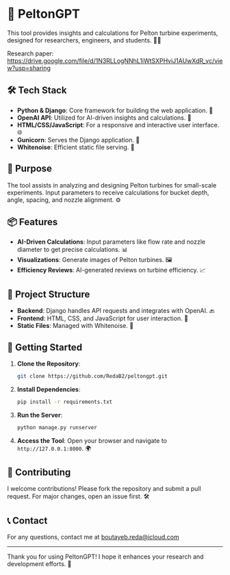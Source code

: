 # 🌊 PeltonGPT

This tool provides insights and calculations for Pelton turbine experiments, designed for researchers, engineers, and students. 🧑‍🔬


Research paper: https://drive.google.com/file/d/1N3RLLogNNhL1iWtSXPHviJ1AUwXdR_yc/view?usp=sharing


## 🛠️ Tech Stack

- **Python & Django**: Core framework for building the web application. 🐍
- **OpenAI API**: Utilized for AI-driven insights and calculations. 🤖
- **HTML/CSS/JavaScript**: For a responsive and interactive user interface. 🌐
- **Gunicorn**: Serves the Django application. 🚀
- **Whitenoise**: Efficient static file serving. 📂

## 🎯 Purpose

The tool assists in analyzing and designing Pelton turbines for small-scale experiments. Input parameters to receive calculations for bucket depth, angle, spacing, and nozzle alignment. ⚙️

## 📦 Features

- **AI-Driven Calculations**: Input parameters like flow rate and nozzle diameter to get precise calculations. 📊
- **Visualizations**: Generate images of Pelton turbines. 🖼️
- **Efficiency Reviews**: AI-generated reviews on turbine efficiency. 📈

## 📂 Project Structure

- **Backend**: Django handles API requests and integrates with OpenAI. 🔙
- **Frontend**: HTML, CSS, and JavaScript for user interaction. 🎨
- **Static Files**: Managed with Whitenoise. 📁

## 🚀 Getting Started

1. **Clone the Repository**: 
   ```bash
   git clone https://github.com/RedaB2/peltongpt.git
   ```

2. **Install Dependencies**:
   ```bash
   pip install -r requirements.txt
   ```

3. **Run the Server**:
   ```bash
   python manage.py runserver
   ```

4. **Access the Tool**: Open your browser and navigate to `http://127.0.0.1:8000`. 🌍

## 🤝 Contributing

I welcome contributions! Please fork the repository and submit a pull request. For major changes, open an issue first. 🛠️

## 📞 Contact

For any questions, contact me at boutayeb.reda@icloud.com

---

Thank you for using PeltonGPT! I hope it enhances your research and development efforts. 🙌
